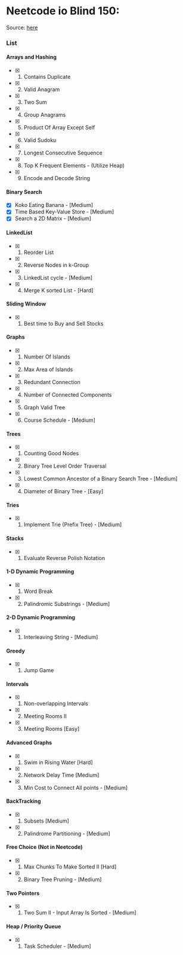 # Neetcode io Blind 150: 
Source: [here](https://neetcode.io/practice)

### List

#### Arrays and Hashing
- [x] 1. Contains Duplicate
- [x] 2. Valid Anagram
- [x] 3. Two Sum
- [x] 4. Group Anagrams
- [x] 5. Product Of Array Except Self
- [x] 6. Valid Sudoku
- [x] 7. Longest Consecutive Sequence
- [x] 8. Top K Frequent Elements - (Utilize Heap)
- [x] 9. Encode and Decode String

#### Binary Search
- [x] Koko Eating Banana - [Medium]
- [x] Time Based Key-Value Store - [Medium]
- [x] Search a 2D Matrix - [Medium]

#### LinkedList
- [x] 1. Reorder List
- [x] 2. Reverse Nodes in k-Group
- [x] 3. LinkedList cycle - [Medium]
- [x] 4. Merge K sorted List - [Hard]

#### Sliding Window
- [x] 1. Best time to Buy and Sell Stocks


#### Graphs
- [x] 1. Number Of Islands
- [x] 2. Max Area of Islands
- [x] 3. Redundant Connection
- [x] 4. Number of Connected Components
- [x] 5. Graph Valid Tree
- [x] 6. Course Schedule - [Medium]


#### Trees
- [x] 1. Counting Good Nodes
- [x] 2. Binary Tree Level Order Traversal
- [x] 3. Lowest Common Ancestor of a Binary Search Tree - [Medium]
- [x] 4. Diameter of Binary Tree - [Easy]

#### Tries
- [x] 1. Implement Trie (Prefix Tree) - [Medium]

#### Stacks
- [x] 1. Evaluate Reverse Polish Notation


#### 1-D Dynamic Programming
- [x] 1. Word Break
- [x] 2. Palindromic Substrings - [Medium]
   
#### 2-D Dynamic Programming
- [x] 1. Interleaving String - [Medium]

#### Greedy
- [x] 1. Jump Game


#### Intervals
- [x] 1. Non-overlapping Intervals
- [x] 2. Meeting Rooms II
- [x] 3. Meeting Rooms [Easy]


#### Advanced Graphs
- [x] 1. Swim in Rising Water [Hard]
- [x] 2. Network Delay Time [Medium]
- [x] 3. Min Cost to Connect All points - [Medium]


#### BackTracking
- [x] 1. Subsets [Medium]
- [x] 2. Palindrome Partitioning - [Medium]


#### Free Choice (Not in Neetcode)
- [x] 1. Max Chunks To Make Sorted II [Hard]
- [x] 2. Binary Tree Pruning - [Medium]

#### Two Pointers
- [x] 1. Two Sum II - Input Array Is Sorted - [Medium]

#### Heap / Priority Queue
- [x] 1. Task Scheduler - [Medium]


